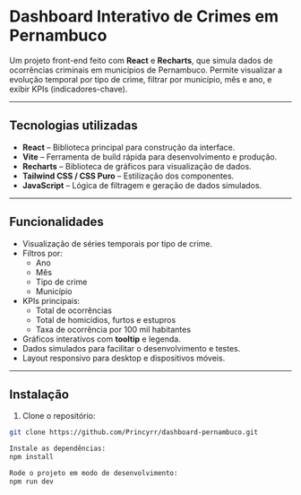 # Dashboard Interativo de Crimes em Pernambuco

Um projeto front-end feito com **React** e **Recharts**, que simula dados de ocorrências criminais em municípios de Pernambuco. Permite visualizar a evolução temporal por tipo de crime, filtrar por município, mês e ano, e exibir KPIs (indicadores-chave).

---

## Tecnologias utilizadas

- **React** – Biblioteca principal para construção da interface.
- **Vite** – Ferramenta de build rápida para desenvolvimento e produção.
- **Recharts** – Biblioteca de gráficos para visualização de dados.
- **Tailwind CSS / CSS Puro** – Estilização dos componentes.
- **JavaScript** – Lógica de filtragem e geração de dados simulados.

---

## Funcionalidades

- Visualização de séries temporais por tipo de crime.
- Filtros por:
  - Ano
  - Mês
  - Tipo de crime
  - Município
- KPIs principais:
  - Total de ocorrências
  - Total de homicídios, furtos e estupros
  - Taxa de ocorrência por 100 mil habitantes
- Gráficos interativos com **tooltip** e legenda.
- Dados simulados para facilitar o desenvolvimento e testes.
- Layout responsivo para desktop e dispositivos móveis.

---

## Instalação

1. Clone o repositório:

```bash
git clone https://github.com/Princyrr/dashboard-pernambuco.git

Instale as dependências:
npm install

Rode o projeto em modo de desenvolvimento:
npm run dev


 
